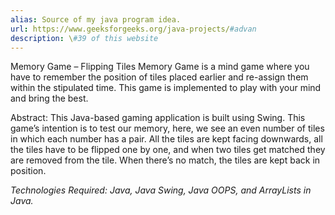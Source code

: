 ```yaml
---
alias: Source of my java program idea.
url: https://www.geeksforgeeks.org/java-projects/#advan
description: \#39 of this website
---
```


Memory Game – Flipping Tiles
Memory Game is a mind game where you have to remember the position of tiles placed earlier and re-assign them within the stipulated time. This game is implemented to play with your mind and bring the best.

Abstract: This Java-based gaming application is built using Swing. This game’s intention is to test our memory, here, we see an even number of tiles in which each number has a pair. All the tiles are kept facing downwards, all the tiles have to be flipped one by one, and when two tiles get matched they are removed from the tile. When there’s no match, the tiles are kept back in position. 

*Technologies Required: Java, Java Swing, Java OOPS, and ArrayLists in Java.*